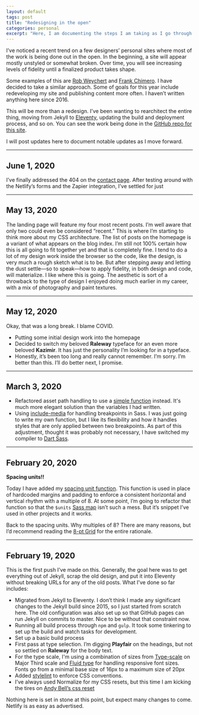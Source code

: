 ```yaml
---
layout: default
tags: post
title: "Redesigning in the open"
categories: personal
excerpt: "Here, I am documenting the steps I am taking as I go through redesigning and refactoring my site. This post will be updated regularly until the design is done."
---
```


I’ve noticed a recent trend on a few designers’ personal sites where most of the work is being done out in the open. In the beginning, a site will appear mostly unstyled or somewhat broken. Over time, you will see increasing levels of fidelity until a finalized product takes shape.

Some examples of this are [Rob Weychert](https://v7.robweychert.com/) and [Frank Chimero](https://frankchimero.com/blog/2019/redesign/). I have decided to take a similar approach. Some of goals for this year include redeveloping my site and publishing content more often. I haven’t written anything here since 2016.

This will be more than a redesign. I’ve been wanting to rearchitect the entire thing, moving from Jekyll to [Eleventy](https://www.11ty.dev/), updating the build and deployment process, and so on. You can see the work being done in the [GitHub repo for this site](https://github.com/jaredcunha/jaredcunha.github.io).

I will post updates here to document notable updates as I move forward.

---
## June 1, 2020

I’ve finally addressed the 404 on the [contact page](/contact). After testing around with the Netlify’s forms and the Zapier integration, I’ve settled for just 

---
## May 13, 2020

The landing page will feature my four most recent posts. I’m well aware that only two could even be considered “recent.” This is where I’m starting to think more about my CSS architecture. The list of posts on the homepage is a variant of what appears on the blog index. I’m still not 100% certain how this is all going to fit together yet and that is completely fine. I tend to do a lot of my design work inside the browser so the code, like the design, is very much a rough sketch what is to be.  But after stepping away and letting the dust settle—so to speak—how to apply fidelity, in both design and code, will materialize. I like where this is going. The aesthetic is sort of a throwback to the type of design I enjoyed doing much earlier in my career, with a mix of photography and paint textures.

---
## May 12, 2020

Okay, that was a long break. I blame COVID.

- Putting some initial design work into the homepage
- Decided to switch my beloved **Raleway** typeface for an even more beloved **Kazimir**. It has just the personality I’m looking for in a typeface.
- Honestly, it’s been too long and really cannot remember. I’m sorry. I’m better than this. I’ll do better next, I promise.

---
## March 3, 2020

- Refactored asset path handling to use a [simple function](https://css-tricks.com/snippets/sass/simple-asset-helper-functions/) instead. It's much more elegant solution than the variables I had written.
- Using [include-media](https://eduardoboucas.github.io/include-media) for handling breakpoints in Sass. I was just going to write my own function, but I like its flexibility and how it handles styles that are only applied between two breakpoints. As part of this adjustment, thought it was probably not necessary, I have switched my compiler to [Dart Sass](https://sass-lang.com/dart-sass).

---
## February 20, 2020

**Spacing units!!**

Today I have added my [spacing unit function](https://github.com/jaredcunha/jaredcunha.github.io/blob/master/src/assets/stylesheets/functions/_spacing-units.scss). This function is used in place of hardcoded margins and padding to enforce a consistent horizontal and vertical rhythm with a multiple of 8. At some point, I’m going to refactor that function so that the `$units` [Sass map](https://github.com/jaredcunha/jaredcunha.github.io/blob/master/src/assets/stylesheets/settings/_variables.scss) isn’t such a mess. But it’s snippet I’ve used in other projects and it works.

Back to the spacing units. Why multiples of 8? There are many reasons, but I’d recommend reading the [8-pt Grid](https://spec.fm/specifics/8-pt-grid) for the entire rationale.

---
## February 19, 2020

This is the first push I’ve made on this. Generally, the goal here was to get everything out of Jekyll, scrap the old design, and put it into Eleventy without breaking URLs for any of the old posts. What I've done so far includes:

- Migrated from Jekyll to Eleventy. I don’t think I made any significant changes to the Jekyll build since 2015, so I just started from scratch here. The old configuration was also set up so that GitHub pages can run Jekyll on commits to master. Nice to be without that constraint now.
- Running all build process through `npm` and `gulp`. It took some tinkering to set up the build and watch tasks for development.
- Set up a basic build process
- First pass at type selection. I’m digging **Playfair** on the headings, but not so settled on **Raleway** for the body text.
- For the type scale, I'm using a combination of sizes from [Type-scale](https://type-scale.com/) on Major Third scale and [Fluid type](https://css-tricks.com/snippets/css/fluid-typography/) for handling responsive font sizes. Fonts go from a minimal base size of 16px to a maximum size of 20px
- Added [stylelint](https://stylelint.io/) to enforce CSS conventions.
- I’ve always used Normalize for my CSS resets, but this time I am kicking the tires on [Andy Bell’s css reset](https://dev.to/hankchizljaw/a-modern-css-reset-6p3)

Nothing here is set in stone at this point, but expect many changes to come. Netlify is as easy as advertised.
